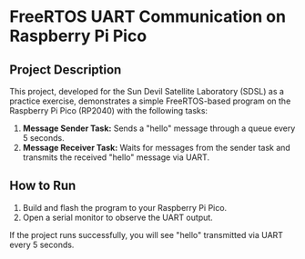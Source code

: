 # FreeRTOS UART Communication on Raspberry Pi Pico

## Project Description

This project, developed for the Sun Devil Satellite Laboratory (SDSL) as a practice exercise, demonstrates a simple FreeRTOS-based program on the Raspberry Pi Pico (RP2040) with the following tasks:

1. **Message Sender Task:** Sends a "hello" message through a queue every 5 seconds.
2. **Message Receiver Task:** Waits for messages from the sender task and transmits the received "hello" message via UART.

## How to Run

1. Build and flash the program to your Raspberry Pi Pico.
2. Open a serial monitor to observe the UART output.

If the project runs successfully, you will see "hello" transmitted via UART every 5 seconds.
